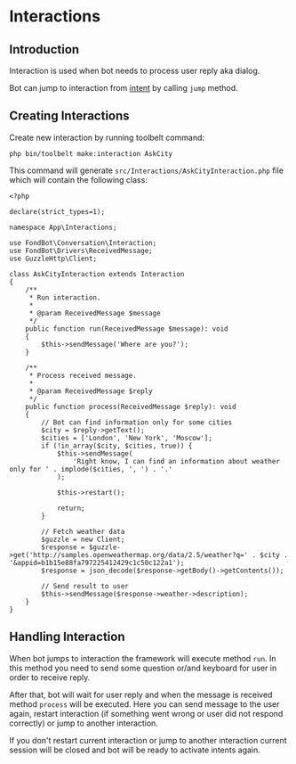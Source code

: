 # Interactions

## Introduction
Interaction is used when bot needs to process user reply aka dialog.

Bot can jump to interaction from [intent](/intents) by calling `jump` method.

## Creating Interactions

Create new interaction by running toolbelt command:

    php bin/toolbelt make:interaction AskCity

This command will generate `src/Interactions/AskCityInteraction.php` file which will contain the following class:
   
    <?php
    
    declare(strict_types=1);
    
    namespace App\Interactions;
    
    use FondBot\Conversation\Interaction;
    use FondBot\Drivers\ReceivedMessage;
    use GuzzleHttp\Client;
    
    class AskCityInteraction extends Interaction
    {
        /**
         * Run interaction.
         *
         * @param ReceivedMessage $message
         */
        public function run(ReceivedMessage $message): void
        {
            $this->sendMessage('Where are you?');
        }
    
        /**
         * Process received message.
         *
         * @param ReceivedMessage $reply
         */
        public function process(ReceivedMessage $reply): void
        {
            // Bot can find information only for some cities
            $city = $reply->getText();
            $cities = ['London', 'New York', 'Moscow'];
            if (!in_array($city, $cities, true)) {
                $this->sendMessage(
                    'Right know, I can find an information about weather only for ' . implode($cities, ', ') . '.'
                );
    
                $this->restart();
    
                return;
            }
    
            // Fetch weather data
            $guzzle = new Client;
            $response = $guzzle->get('http://samples.openweathermap.org/data/2.5/weather?q=' . $city . '&appid=b1b15e88fa797225412429c1c50c122a1');
            $response = json_decode($response->getBody()->getContents());
    
            // Send result to user
            $this->sendMessage($response->weather->description);
        }
    } 
    
## Handling Interaction    
When bot jumps to interaction the framework will execute method `run`. 
In this method you need to send some question or/and keyboard for user in order to receive reply. 

After that, bot will wait for user reply and when the message is received method `process` will be executed.
Here you can send message to the user again, restart interaction (if something went wrong or user did not respond correctly) or jump to another interaction.

If you don't restart current interaction or jump to another interaction current session will be closed and bot will be ready to activate intents again.

    